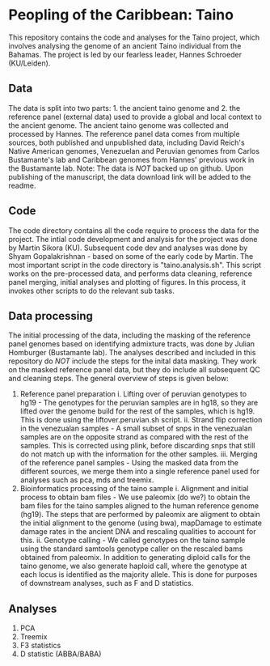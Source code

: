 # Peopling of the Caribbean: Taino
This repository contains the code and analyses for the Taino project, which involves analysing the genome of an ancient Taino individual from the Bahamas. The project is led by our fearless leader, Hannes Schroeder (KU/Leiden). 
## Data 
The data is split into two parts: 1. the ancient taino genome and 2. the reference panel (external data) used to provide a global and local context to the ancient genome. The ancient taino genome was collected and processed by Hannes. The reference panel data comes from multiple sources, both published and unpublished data, including David Reich's Native American genomes, Venezuelan and Peruvian genomes from Carlos Bustamante's lab and Caribbean genomes from Hannes' previous work in the Bustamante lab. 
Note: The data is _NOT_ backed up on github. Upon publishing of the manuscript, the data download link will be added to the readme. 

## Code
The code directory contains all the code require to process the data for the project. The intial code development and analysis for the project was done by Martin Sikora (KU). Subsequent code dev and analyses was done by Shyam Gopalakrishnan - based on some of the early code by Martin. The most important script in the code directory is "taino.analysis.sh". This script works on the pre-processed data, and performs data cleaning, reference panel merging, initial analyses and plotting of figures. In this process, it invokes other scripts to do the relevant sub tasks. 

## Data processing
The initial processing of the data, including the masking of the reference panel genomes based on identifying admixture tracts, was done by Julian Homburger (Bustamante lab). The analyses described and included in this repository do _NOT_ include the steps for the inital data masking. They work on the masked reference panel data, but they do include all subsequent QC and cleaning steps. The general overview of steps is given below:
1. Reference panel preparation
 i. Lifting over of peruvian genotypes to hg19 - The genotypes for the peruvian samples are in hg18, so they are lifted over the genome build for the rest of the samples, which is hg19. This is done using the liftover.peruvian.sh script.
 ii. Strand flip correction in the venezualan samples - A small subset of snps in the venezualan samples are on the opposite strand as compared with the rest of the samples. This is corrected using plink, before discarding snps that still do not match up with the information for the other samples. 
 iii. Merging of the reference panel samples - Using the masked data from the different sources, we merge them into a single reference panel used for analyses such as pca, mds and treemix. 
2. Bioinformatics processing of the taino sample
 i. Alignment and initial process to obtain bam files - We use paleomix (do we?) to obtain the bam files for the taino samples aligned to the human reference genome (hg19). The steps that are performed by paleomix are aligment to obtain the initial alignment to the genome (using bwa), mapDamage to estimate damage rates in the ancient DNA and rescaling qualities to account for this.
 ii. Genotype calling - We called genotypes on the taino sample using the standard samtools genotype caller on the rescaled bams obtained from paleomix. In addition to generating diploid calls for the taino genome, we also generate haploid call, where the genotype at each locus is identified as the majority allele. This is done for purposes of downstream analyses, such as F and D statistics.

## Analyses
1. PCA
2. Treemix
3. F3 statistics
4. D statistic (ABBA/BABA)
